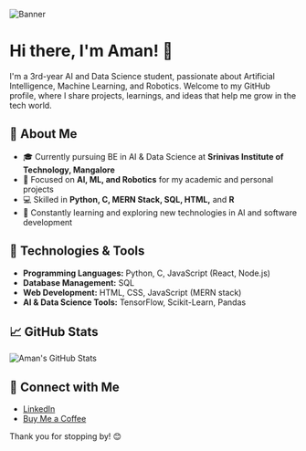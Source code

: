 ![Banner](https://pin.it/1YaonwcFW)

# Hi there, I'm Aman! 👋

I'm a 3rd-year AI and Data Science student, passionate about Artificial Intelligence, Machine Learning, and Robotics. Welcome to my GitHub profile, where I share projects, learnings, and ideas that help me grow in the tech world.

## 🌟 About Me
- 🎓 Currently pursuing BE in AI & Data Science at **Srinivas Institute of Technology, Mangalore**
- 🤖 Focused on **AI, ML, and Robotics** for my academic and personal projects
- 💻 Skilled in **Python, C, MERN Stack, SQL, HTML,** and **R**
- 🌱 Constantly learning and exploring new technologies in AI and software development

## 🔧 Technologies & Tools
- **Programming Languages:** Python, C, JavaScript (React, Node.js)
- **Database Management:** SQL
- **Web Development:** HTML, CSS, JavaScript (MERN stack)
- **AI & Data Science Tools:** TensorFlow, Scikit-Learn, Pandas

## 📈 GitHub Stats
![Aman's GitHub Stats](https://github-readme-stats.vercel.app/api?username=yourusername&show_icons=true&theme=radical)

## 🤝 Connect with Me
- [LinkedIn](https://www.linkedin.com/in/aman-rao-m-07410b306/)
- [Buy Me a Coffee](https://www.buymeacoffee.com/aman099)

Thank you for stopping by! 😊
